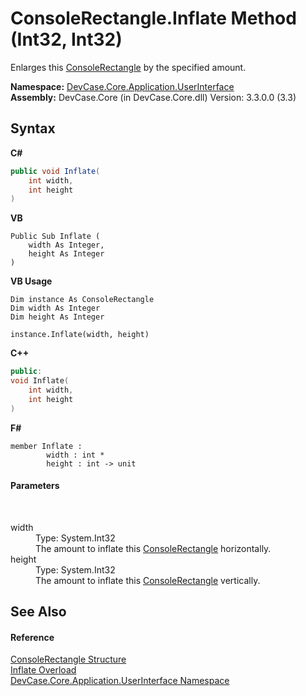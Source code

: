 # ConsoleRectangle.Inflate Method (Int32, Int32)
 

Enlarges this <a href="T_DevCase_Core_Application_UserInterface_ConsoleRectangle">ConsoleRectangle</a> by the specified amount.

**Namespace:**&nbsp;<a href="N_DevCase_Core_Application_UserInterface">DevCase.Core.Application.UserInterface</a><br />**Assembly:**&nbsp;DevCase.Core (in DevCase.Core.dll) Version: 3.3.0.0 (3.3)

## Syntax

**C#**<br />
``` C#
public void Inflate(
	int width,
	int height
)
```

**VB**<br />
``` VB
Public Sub Inflate ( 
	width As Integer,
	height As Integer
)
```

**VB Usage**<br />
``` VB Usage
Dim instance As ConsoleRectangle
Dim width As Integer
Dim height As Integer

instance.Inflate(width, height)
```

**C++**<br />
``` C++
public:
void Inflate(
	int width, 
	int height
)
```

**F#**<br />
``` F#
member Inflate : 
        width : int * 
        height : int -> unit 

```


#### Parameters
&nbsp;<dl><dt>width</dt><dd>Type: System.Int32<br />The amount to inflate this <a href="T_DevCase_Core_Application_UserInterface_ConsoleRectangle">ConsoleRectangle</a> horizontally.</dd><dt>height</dt><dd>Type: System.Int32<br />The amount to inflate this <a href="T_DevCase_Core_Application_UserInterface_ConsoleRectangle">ConsoleRectangle</a> vertically.</dd></dl>

## See Also


#### Reference
<a href="T_DevCase_Core_Application_UserInterface_ConsoleRectangle">ConsoleRectangle Structure</a><br /><a href="Overload_DevCase_Core_Application_UserInterface_ConsoleRectangle_Inflate">Inflate Overload</a><br /><a href="N_DevCase_Core_Application_UserInterface">DevCase.Core.Application.UserInterface Namespace</a><br />